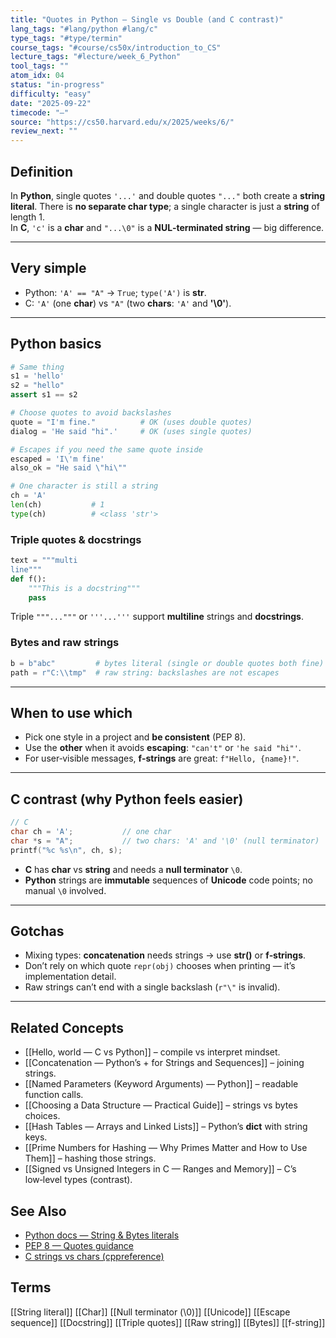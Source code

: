 ```yaml
---
title: "Quotes in Python — Single vs Double (and C contrast)"
lang_tags: "#lang/python #lang/c"
type_tags: "#type/termin"
course_tags: "#course/cs50x/introduction_to_CS"
lecture_tags: "#lecture/week_6_Python"
tool_tags: ""
atom_idx: 04
status: "in-progress"
difficulty: "easy"
date: "2025-09-22"
timecode: "—"
source: "https://cs50.harvard.edu/x/2025/weeks/6/"
review_next: ""
---
```


## Definition
In **Python**, single quotes `'...'` and double quotes `"..."` both create a **string literal**. There is **no separate char type**; a single character is just a **string** of length 1.  
In **C**, `'c'` is a **char** and `"...\0"` is a **NUL‑terminated string** — big difference.

---

## Very simple
- Python: `'A' == "A"` → `True`; `type('A')` is **str**.  
- C: `'A'` (one **char**) vs `"A"` (two **chars**: `'A'` and **'\0'**).

---

## Python basics
```py
# Same thing
s1 = 'hello'
s2 = "hello"
assert s1 == s2

# Choose quotes to avoid backslashes
quote = "I'm fine."          # OK (uses double quotes)
dialog = 'He said "hi".'     # OK (uses single quotes)

# Escapes if you need the same quote inside
escaped = 'I\'m fine'
also_ok = "He said \"hi\""

# One character is still a string
ch = 'A'
len(ch)           # 1
type(ch)          # <class 'str'>
```

### Triple quotes & docstrings
```py
text = """multi
line"""
def f(): 
    """This is a docstring"""
    pass
```
Triple `"""..."""` or `'''...'''` support **multiline** strings and **docstrings**.

### Bytes and raw strings
```py
b = b"abc"         # bytes literal (single or double quotes both fine)
path = r"C:\\tmp"  # raw string: backslashes are not escapes
```

---

## When to use which
- Pick one style in a project and **be consistent** (PEP 8).  
- Use the **other** when it avoids **escaping**: `"can't"` or `'he said "hi"'`.  
- For user‑visible messages, **f‑strings** are great: `f"Hello, {name}!"`.

---

## C contrast (why Python feels easier)
```c
// C
char ch = 'A';           // one char
char *s = "A";           // two chars: 'A' and '\0' (null terminator)
printf("%c %s\n", ch, s);
```
- **C** has **char** vs **string** and needs a **null terminator** `\0`.  
- **Python** strings are **immutable** sequences of **Unicode** code points; no manual `\0` involved.

---

## Gotchas
- Mixing types: **concatenation** needs strings → use **str()** or **f‑strings**.  
- Don’t rely on which quote `repr(obj)` chooses when printing — it’s implementation detail.  
- Raw strings can’t end with a single backslash (`r"\"` is invalid).

---

## Related Concepts
- [[Hello, world — C vs Python]] – compile vs interpret mindset.
- [[Concatenation — Python’s + for Strings and Sequences]] – joining strings.
- [[Named Parameters (Keyword Arguments) — Python]] – readable function calls.
- [[Choosing a Data Structure — Practical Guide]] – strings vs bytes choices.
- [[Hash Tables — Arrays and Linked Lists]] – Python’s **dict** with string keys.
- [[Prime Numbers for Hashing — Why Primes Matter and How to Use Them]] – hashing those strings.
- [[Signed vs Unsigned Integers in C — Ranges and Memory]] – C’s low‑level types (contrast).

## See Also
- [Python docs — String & Bytes literals](https://docs.python.org/3/reference/lexical_analysis.html#string-and-bytes-literals)
- [PEP 8 — Quotes guidance](https://peps.python.org/pep-0008/#string-quotes)
- [C strings vs chars (cppreference)](https://en.cppreference.com/w/c/language/string_literal)

## Terms
[[String literal]] [[Char]] [[Null terminator (\0)]] [[Unicode]] [[Escape sequence]] [[Docstring]] [[Triple quotes]] [[Raw string]] [[Bytes]] [[f-string]]
